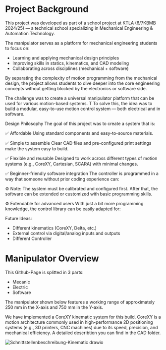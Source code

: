 # Project Background
This project was developed as part of a school project at KTLA (6/7KBMB 2024/25) — a technical school specializing in Mechanical Engineering & Automation Technology.

The manipulator serves as a platform for mechanical engineering students to focus on:

- Learning and applying mechanical design principles
- Improving skills in statics, kinematics, and CAD modeling
- Collaborating across disciplines (mechanical + software)

By separating the complexity of motion programming from the mechanical design, the project allows students to dive deeper into the core engineering concepts without getting blocked by the electronics or software side.

The challenge was to create a universal manipulator platform that can be used for various motion-based systems. T
To solve this, the idea was to build a modular, easy-to-use motion control system — both electrical and in software.

Design Philosophy
The goal of this project was to create a system that is:

✅ Affordable
  Using standard components and easy-to-source materials.
  
✅ Simple to assemble
  Clear CAD files and pre-configured print settings make the system easy to build.
  
✅ Flexible and reusable
  Designed to work across different types of motion systems (e.g., CoreXY, Cartesian, SCARA) with minimal changes.
  
✅ Beginner-friendly software integration
  The controller is programmed in a way that someone without prior coding experience can:

⚙️ Note: The system must be calibrated and configured first. After that, the software can be extended or customized with basic programming skills.

⚙️ Extendable for advanced users
  With just a bit more programming knowledge, the control library can be easily adapted for:


Future Ideas:
- Different kinematics (CoreXY, Delta, etc.)
- External control via digital/analog inputs and outputs
- Different Controller




# Manipulator Overview
This Github-Page is splitted in 3 parts:
- Mecanic
- Electric
- Software


The manipulator shown below features a working range of approximately 250 mm in the X-axis and 750 mm in the Y-axis.

We have implemented a CoreXY kinematic system for this build. CoreXY is a motion architecture commonly used in high-performance 2D positioning systems (e.g., 3D printers, CNC machines) due to its speed, precision, and mechanical efficiency. A detailed describtion you can find in the CAD folder.

![Schnittstellenbeschreibung-Kinematic drawio](https://github.com/user-attachments/assets/f178db4c-8ba4-4ca8-8b2d-f748c94de9c4)


  

